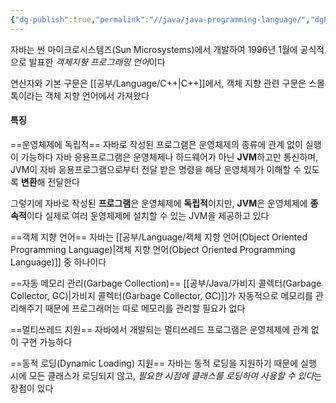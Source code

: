 ```yaml
---
{"dg-publish":true,"permalink":"//java/java-programming-language/","dgPassFrontmatter":true}
---
```



자바는 썬 마이크로시스템즈(Sun Microsystems)에서 개발하여 1996년 1월에 공식적으로 발표한 *객체지향 프로그래밍 언어*이다

연산자와 기본 구문은 [[공부/Language/C++\|C++]]에서, 객체 지향 관련 구문은 스몰톡이라는 객체 지향 언어에서 가져왔다

#### 특징

==운영체제에 독립적==
자바로 작성된 프로그램은 운영체제의 종류에 관계 없이 실행이 가능하다
자바 응용프로그램은 운영체제나 하드웨어가 아닌 **JVM**하고만 통신하며, JVM이 자바 응용프로그램으로부터 전달 받은 명령을 해당 운영체제가 이해할 수 있도록 **변환**해 전달한다

그렇기에 자바로 작성된 **프로그램**은 운영체제에 **독립적**이지만, **JVM**은 운영체제에 **종속적**이다
실제로 여러 운영체제에 설치할 수 있는 JVM을 제공하고 있다

==객체 지향 언어==
자바는 [[공부/Language/객체 지향 언어(Object Oriented Programming Language)\|객체 지향 언어(Object Oriented Programming Language)]] 중 하나이다

==자동 메모리 관리(Garbage Collection)==
[[공부/Java/가비지 콜렉터(Garbage Collector, GC)\|가비지 콜렉터(Garbage Collector, GC)]]가 자동적으로 메모리를 관리해주기 때문에 프로그래머는 따로 메모리를 관리할 필요가 없다

==멀티쓰레드 지원==
자바에서 개발되는 멀티쓰레드 프로그램은 운영체제에 관계 없이 구현 가능하다

==동적 로딩(Dynamic Loading) 지원==
자바는 동적 로딩을 지원하기 때문에 실행 시에 모든 클래스가 로딩되지 않고, *필요한 시점에 클래스를 로딩하여 사용할 수 있다*는 장점이 있다